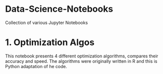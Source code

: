 # Data-Science-Notebooks
Collection of various Jupyter Notebooks 
# 1. Optimization Algos
This notebook presents 4 different optimization algorithms, compares their accuracy and speed. The algorithms were originally written in R and this is Python adaptation of he code.
